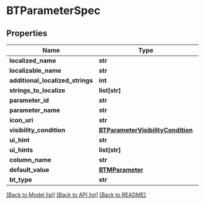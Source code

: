 # BTParameterSpec

## Properties
Name | Type | Description | Notes
------------ | ------------- | ------------- | -------------
**localized_name** | **str** |  | [optional] 
**localizable_name** | **str** |  | [optional] 
**additional_localized_strings** | **int** |  | [optional] 
**strings_to_localize** | **list[str]** |  | [optional] 
**parameter_id** | **str** |  | [optional] 
**parameter_name** | **str** |  | [optional] 
**icon_uri** | **str** |  | [optional] 
**visibility_condition** | [**BTParameterVisibilityCondition**](BTParameterVisibilityCondition.md) |  | [optional] 
**ui_hint** | **str** |  | [optional] 
**ui_hints** | **list[str]** |  | [optional] 
**column_name** | **str** |  | [optional] 
**default_value** | [**BTMParameter**](BTMParameter.md) |  | [optional] 
**bt_type** | **str** |  | [optional] 

[[Back to Model list]](../README.md#documentation-for-models) [[Back to API list]](../README.md#documentation-for-api-endpoints) [[Back to README]](../README.md)


